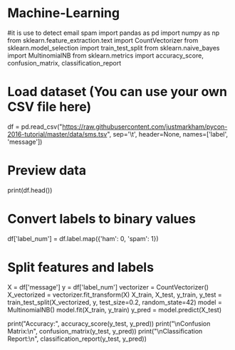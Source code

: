 # Machine-Learning
#it is use to detect email spam 
import pandas as pd
import numpy as np
from sklearn.feature_extraction.text import CountVectorizer
from sklearn.model_selection import train_test_split
from sklearn.naive_bayes import MultinomialNB
from sklearn.metrics import accuracy_score, confusion_matrix, classification_report
# Load dataset (You can use your own CSV file here)
df = pd.read_csv("https://raw.githubusercontent.com/justmarkham/pycon-2016-tutorial/master/data/sms.tsv", sep='\t', header=None, names=['label', 'message'])

# Preview data
print(df.head())
# Convert labels to binary values
df['label_num'] = df.label.map({'ham': 0, 'spam': 1})

# Split features and labels
X = df['message']
y = df['label_num']
vectorizer = CountVectorizer()
X_vectorized = vectorizer.fit_transform(X)
X_train, X_test, y_train, y_test = train_test_split(X_vectorized, y, test_size=0.2, random_state=42)
model = MultinomialNB()
model.fit(X_train, y_train)
y_pred = model.predict(X_test)

print("Accuracy:", accuracy_score(y_test, y_pred))
print("\nConfusion Matrix:\n", confusion_matrix(y_test, y_pred))
print("\nClassification Report:\n", classification_report(y_test, y_pred))
